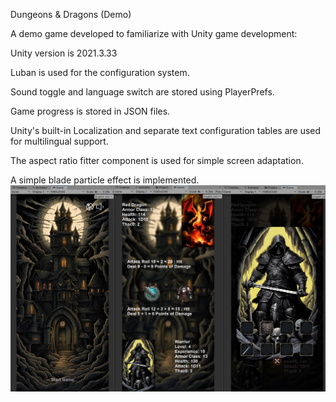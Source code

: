 Dungeons & Dragons (Demo)

A demo game developed to familiarize with Unity game development:

Unity version is 2021.3.33

Luban is used for the configuration system.

Sound toggle and language switch are stored using PlayerPrefs.

Game progress is stored in JSON files.

Unity's built-in Localization and separate text configuration tables are used for multilingual support.

The aspect ratio fitter component is used for simple screen adaptation.

A simple blade particle effect is implemented.
![image](https://github.com/hhhenry/Dungeons-and-Dragons/blob/master/attachment.jpg)

